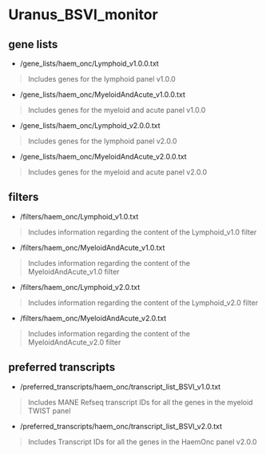 # Uranus_BSVI_monitor

## gene lists

*  /gene_lists/haem_onc/Lymphoid_v1.0.0.txt
> Includes genes for the lymphoid panel v1.0.0
*  /gene_lists/haem_onc/MyeloidAndAcute_v1.0.0.txt
> Includes genes for the myeloid and acute panel v1.0.0
*  /gene_lists/haem_onc/Lymphoid_v2.0.0.txt
> Includes genes for the lymphoid panel v2.0.0
*  /gene_lists/haem_onc/MyeloidAndAcute_v2.0.0.txt
> Includes genes for the myeloid and acute panel v2.0.0

## filters

*  /filters/haem_onc/Lymphoid_v1.0.txt
> Includes information regarding the content of the Lymphoid_v1.0 filter
*  /filters/haem_onc/MyeloidAndAcute_v1.0.txt
> Includes information regarding the content of the MyeloidAndAcute_v1.0 filter
*  /filters/haem_onc/Lymphoid_v2.0.txt
> Includes information regarding the content of the Lymphoid_v2.0 filter
*  /filters/haem_onc/MyeloidAndAcute_v2.0.txt
> Includes information regarding the content of the MyeloidAndAcute_v2.0 filter

## preferred transcripts

*  /preferred_transcripts/haem_onc/transcript_list_BSVI_v1.0.txt
> Includes MANE Refseq transcript IDs for all the genes in the myeloid TWIST panel
*  /preferred_transcripts/haem_onc/transcript_list_BSVI_v2.0.txt
> Includes Transcript IDs for all the genes in the HaemOnc panel v2.0.0